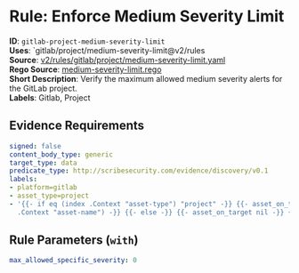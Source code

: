 # Rule: Enforce Medium Severity Limit

**ID**: `gitlab-project-medium-severity-limit`  
**Uses**: `gitlab/project/medium-severity-limit@v2/rules  
**Source**: [v2/rules/gitlab/project/medium-severity-limit.yaml](https://github.com/scribe-public/sample-policies/v2/rules/gitlab/project/medium-severity-limit.yaml)  
**Rego Source**: [medium-severity-limit.rego](https://github.com/scribe-public/sample-policies/v2/rules/gitlab/project/medium-severity-limit.rego)  
**Short Description**: Verify the maximum allowed medium severity alerts for the GitLab project.  
**Labels**: Gitlab, Project

## Evidence Requirements

```yaml
signed: false
content_body_type: generic
target_type: data
predicate_type: http://scribesecurity.com/evidence/discovery/v0.1
labels:
- platform=gitlab
- asset_type=project
- '{{- if eq (index .Context "asset-type") "project" -}} {{- asset_on_target (index
  .Context "asset-name") -}} {{- else -}} {{- asset_on_target nil -}} {{- end -}}'
```
## Rule Parameters (`with`)

```yaml
max_allowed_specific_severity: 0
```
